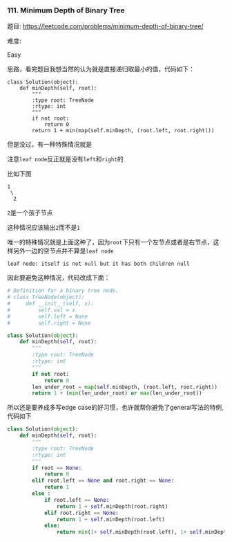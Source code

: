 ### 111. Minimum Depth of Binary Tree

题目:
<https://leetcode.com/problems/minimum-depth-of-binary-tree/>


难度:

Easy 


思路，看完题目我想当然的认为就是直接递归取最小的值，代码如下：
```
class Solution(object):
    def minDepth(self, root):
        """
        :type root: TreeNode
        :rtype: int
        """
        if not root:
            return 0
        return 1 + min(map(self.minDepth, (root.left, root.right)))
```


但是没过，有一种特殊情况就是

注意```leaf node```反正就是没有```left```和```right```的

比如下图


```
1
 \
  2
```

```2```是一个孩子节点

这种情况应该输出```2```而不是```1```



唯一的特殊情况就是上面这种了，因为```root```下只有一个左节点或者是右节点，这样另外一边的空节点并不算是```leaf node```

```leaf node: itself is not null but it has both children null```

因此要避免这种情况，代码改成下面：


```python
# Definition for a binary tree node.
# class TreeNode(object):
#     def __init__(self, x):
#         self.val = x
#         self.left = None
#         self.right = None

class Solution(object):
    def minDepth(self, root):
        """
        :type root: TreeNode
        :rtype: int
        """
        if not root:
            return 0
        len_under_root = map(self.minDepth, (root.left, root.right))
        return 1 + (min(len_under_root) or max(len_under_root))
```


所以还是要养成多写edge case的好习惯，也许就帮你避免了general写法的特例,代码如下
```python
class Solution(object):
    def minDepth(self, root):
        """
        :type root: TreeNode
        :rtype: int
        """
        if root == None:
            return 0
        elif root.left == None and root.right == None:
            return 1
        else :
            if root.left == None:
                return 1 + self.minDepth(root.right)
            elif root.right == None:
                return 1 + self.minDepth(root.left)
            else:
                return min(1+ self.minDepth(root.left), 1+ self.minDepth(root.right))
        
```
